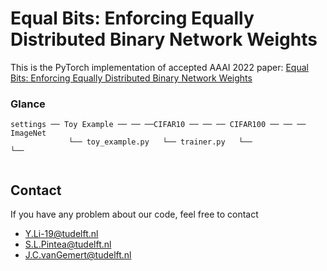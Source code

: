 # Equal Bits: Enforcing Equally Distributed Binary Network Weights
This is the PyTorch implementation of accepted AAAI 2022 paper: [Equal Bits: Enforcing Equally Distributed Binary Network Weights](https://arxiv.org/abs/2112.03406)


### Glance

```
settings ── Toy Example ── ── ──CIFAR10 ── ── ── CIFAR100 ── ── ── ImageNet     
             └── toy_example.py   └── trainer.py   └──              └── 
    	     			       
```

## Contact
If you have any problem about our code, feel free to contact

 - Y.Li-19@tudelft.nl
 - S.L.Pintea@tudelft.nl
 - J.C.vanGemert@tudelft.nl

